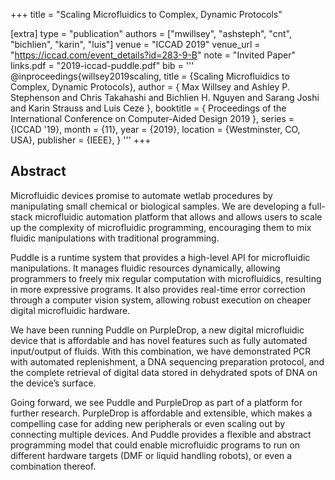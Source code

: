 +++
title = "Scaling Microfluidics to Complex, Dynamic Protocols"

[extra]
type = "publication"
authors = ["mwillsey", "ashsteph", "cnt", "bichlien", "karin", "luis"]
venue = "ICCAD 2019"
venue_url = "https://iccad.com/event_details?id=283-9-B"
note = "Invited Paper"
links.pdf = "2019-iccad-puddle.pdf"
bib = '''
@inproceedings{willsey2019scaling,
  title = {Scaling Microfluidics to Complex, Dynamic Protocols},
  author = {
    Max Willsey and
    Ashley P. Stephenson and
    Chris Takahashi and
    Bichlien H. Nguyen and
    Sarang Joshi and
    Karin Strauss and
    Luis Ceze
  },
  booktitle = {
    Proceedings of the
    International Conference on Computer-Aided Design 2019
  },
  series = {ICCAD '19},
  month = {11},
  year = {2019},
  location = {Westminster, CO, USA},
  publisher = {IEEE},
}
'''
+++

## Abstract

Microfluidic devices promise to automate wetlab procedures by
manipulating small chemical or biological samples. We are developing a
full-stack microfluidic automation platform that allows and allows
users to scale up the complexity of microfluidic programming,
encouraging them to mix fluidic manipulations with traditional
programming.

Puddle is a runtime system that provides a high-level API for
microfluidic manipulations. It manages fluidic resources dynamically,
allowing programmers to freely mix regular computation with
microfluidics, resulting in more expressive programs. It also provides
real-time error correction through a computer vision system, allowing
robust execution on cheaper digital microfluidic hardware.

We have been running Puddle on PurpleDrop, a new digital microfluidic
device that is affordable and has novel features such as fully
automated input/output of fluids. With this combination, we have
demonstrated PCR with automated replenishment, a DNA sequencing
preparation protocol, and the complete retrieval of digital data
stored in dehydrated spots of DNA on the device’s surface.

Going forward, we see Puddle and PurpleDrop as part of a platform for
further research. PurpleDrop is affordable and extensible, which makes
a compelling case for adding new peripherals or even scaling out by
connecting multiple devices. And Puddle provides a flexible and
abstract programming model that could enable microfluidic programs to
run on different hardware targets (DMF or liquid handling robots), or
even a combination thereof.
